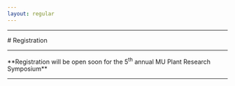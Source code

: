 ```yaml
---
layout: regular
---
```


<hr style="clear: both;" />
# Registration 
<hr style="clear: both;" />
**Registration will be open soon for the 5<sup>th</sup> annual MU Plant Research Symposium** <br />
<hr style="clear: both;" />

